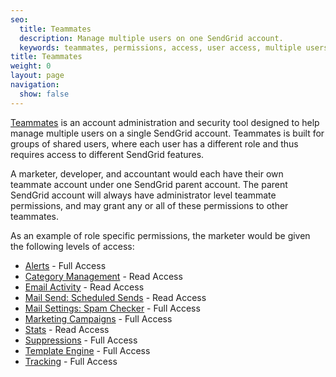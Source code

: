 ```yaml
---
seo:
  title: Teammates
  description: Manage multiple users on one SendGrid account.
  keywords: teammates, permissions, access, user access, multiple users
title: Teammates
weight: 0
layout: page
navigation:
  show: false
---
```


[Teammates]({{root_url}}/help-support/account-and-settings/teammates/) is an account administration and security tool designed to help manage multiple users on a single SendGrid account. Teammates is built for groups of shared users, where each user has a different role and thus requires access to different SendGrid features.

A marketer, developer, and accountant would each have their own teammate account under one SendGrid parent account. The parent SendGrid account will always have administrator level teammate permissions, and may grant any or all of these permissions to other teammates.

As an example of role specific permissions, the marketer would be given the following levels of access:

* [Alerts]({{root_url}}/help-support/account-and-settings/alerts/) - Full Access
* [Category Management]({{root_url}}/help-support/analytics-and-reporting/categories/) - Read Access
* [Email Activity]({{root_url}}/help-support/analytics-and-reporting/email-activity-feed/) - Read Access
* [Mail Send: Scheduled Sends](https://sendgrid.com/docs/API_Reference/Web_API_v3/Mail/index.html) - Read Access
* [Mail Settings: Spam Checker]({{root_url}}/help-support/account-and-settings/mail/#spam-checker) - Full Access
* [Marketing Campaigns]({{root_url}}/help-support/sending-email/how-to-send-email/) - Full Access
* [Stats]({{root_url}}//help-support/analytics-and-reporting/stats-overview/) - Read Access
* [Suppressions]({{root_url}}/help-support/sending-email/index-suppressions/) - Full Access
* [Template Engine]({{root_url}}/help-support/sending-email/create-and-edit-transactional-templates/) - Full Access
* [Tracking]({{root_url}}/help-support/analytics-and-reporting/email-activity-feed/) - Full Access
